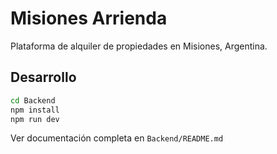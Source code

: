 # Misiones Arrienda

Plataforma de alquiler de propiedades en Misiones, Argentina.

## Desarrollo

```bash
cd Backend
npm install
npm run dev
```

Ver documentación completa en `Backend/README.md`
